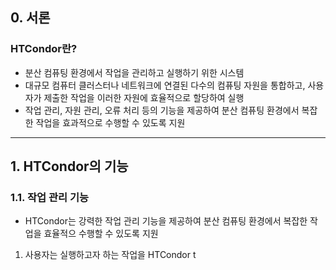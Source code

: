 ## 0. 서론
### HTCondor란?
- 분산 컴퓨팅 환경에서 작업을 관리하고 실행하기 위한 시스템
- 대규모 컴퓨터 클러스터나 네트워크에 연결된 다수의 컴퓨팅 자원을 통합하고, 사용자가 제출한 작업을 이러한 자원에 효율적으로 할당하여 실행
- 작업 관리, 자원 관리, 오류 처리 등의 기능을 제공하여 분산 컴퓨팅 환경에서 복잡한 작업을 효과적으로 수행할 수 있도록 지원

---
## 1. HTCondor의 기능
### 1.1. 작업 관리 기능
- HTCondor는 강력한 작업 관리 기능을 제공하여 분산 컴퓨팅 환경에서 복잡한 작업을 효율적으 수행할 수 있도록 지원

1. 사용자는 실행하고자 하는 작업을 HTCondor t